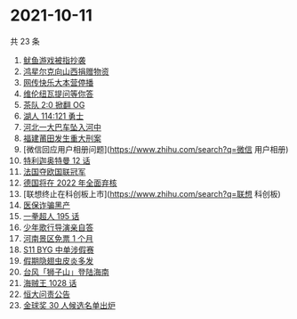 # 2021-10-11

共 23 条

<!-- BEGIN -->
<!-- 最后更新时间 Mon Oct 11 2021 13:11:51 GMT+0800 (China Standard Time) -->

1. [鱿鱼游戏被指抄袭](https://www.zhihu.com/search?q=鱿鱼游戏)
1. [鸿星尔克向山西捐赠物资](https://www.zhihu.com/search?q=鸿星尔克)
1. [网传快乐大本营停播](https://www.zhihu.com/search?q=快乐大本营)
1. [维伦纽瓦提问等你答](https://www.zhihu.com/search?q=维伦纽瓦)
1. [茶队 2:0 掀翻 OG](https://www.zhihu.com/search?q=og)
1. [湖人 114:121 勇士](https://www.zhihu.com/search?q=勇士)
1. [河北一大巴车坠入河中](https://www.zhihu.com/search?q=大巴车坠河)
1. [福建莆田发生重大刑案](https://www.zhihu.com/search?q=福建刑案)
1. [微信回应用户相册问题](https://www.zhihu.com/search?q=微信 用户相册)
1. [特利迦奥特曼 12 话](https://www.zhihu.com/search?q=特利迦奥特曼)
1. [法国夺欧国联冠军](https://www.zhihu.com/search?q=欧国联)
1. [德国将在 2022 年全面弃核](https://www.zhihu.com/search?q=德国弃核)
1. [联想终止在科创板上市](https://www.zhihu.com/search?q=联想 科创板)
1. [医保诈骗黑产](https://www.zhihu.com/search?q=医保诈骗黑产)
1. [一拳超人 195 话](https://www.zhihu.com/search?q=一拳超人)
1. [少年歌行导演亲自答](https://www.zhihu.com/search?q=少年歌行)
1. [河南景区免票 1 个月](https://www.zhihu.com/search?q=河南景区)
1. [S11 BYG 中单涉假赛](https://www.zhihu.com/search?q=byg)
1. [假期隐翅虫皮炎多发](https://www.zhihu.com/search?q=隐翅虫)
1. [台风「狮子山」登陆海南](https://www.zhihu.com/search?q=台风狮子山)
1. [海贼王 1028 话](https://www.zhihu.com/search?q=海贼王)
1. [恒大问责公告](https://www.zhihu.com/search?q=恒大)
1. [金球奖 30 人候选名单出炉](https://www.zhihu.com/search?q=金球奖)

<!-- END -->
